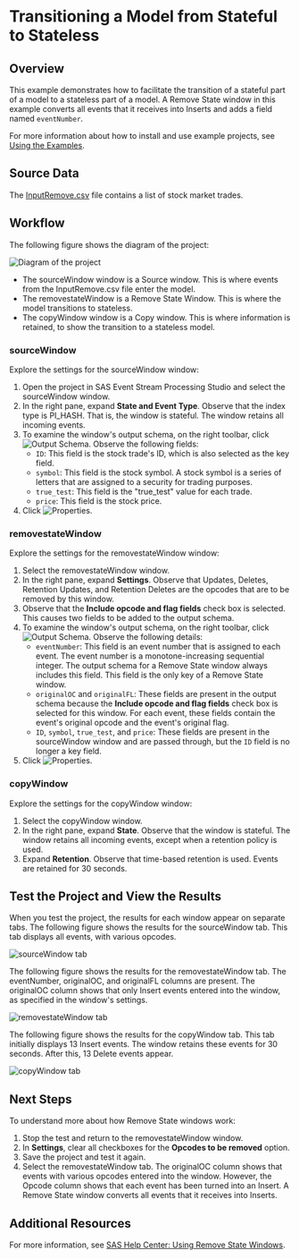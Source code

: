 # Transitioning a Model from Stateful to Stateless
## Overview

This example demonstrates how to facilitate the transition of a stateful part of a model to a stateless part of a model. A Remove State window in this example converts all events that it receives into Inserts and adds a field named `eventNumber`.

For more information about how to install and use example projects, see [Using the Examples](https://github.com/sassoftware/esp-studio-examples#using-the-examples).

## Source Data

The [InputRemove.csv](InputRemove.csv) file contains a list of stock market trades. 

## Workflow
The following figure shows the diagram of the project:

![Diagram of the project](img/removestateExample.png "Diagram of the project")

- The sourceWindow window is a Source window. This is where events from the InputRemove.csv file enter the model.
- The removestateWindow is a Remove State Window. This is where the model transitions to stateless.
- The copyWindow window is a Copy window. This is where information is retained, to show the transition to a stateless model.

### sourceWindow

Explore the settings for the sourceWindow window:
1. Open the project in SAS Event Stream Processing Studio and select the sourceWindow window. 
2. In the right pane, expand **State and Event Type**. Observe that the index type is PI_HASH. That is, the window is stateful. The window retains all incoming events.
3. To examine the window's output schema, on the right toolbar, click ![Output Schema](img/output-schema-icon.png "Output Schema"). Observe the following fields: 
   - `ID`: This field is the stock trade's ID, which is also selected as the key field.
   - `symbol`: This field is the stock symbol. A stock symbol is a series of letters that are assigned to a security for trading purposes.
   - `true_test`: This field is the "true_test" value for each trade.
   - `price`: This field is the stock price.
4. Click ![Properties](img/show-properties-icon.png "Properties"). 

### removestateWindow

Explore the settings for the removestateWindow window:
1. Select the removestateWindow window.
2. In the right pane, expand **Settings**. Observe that Updates, Deletes, Retention Updates, and Retention Deletes are the opcodes that are to be removed by this window.
3. Observe that the **Include opcode and flag fields** check box is selected. This causes two fields to be added to the output schema.
4. To examine the window's output schema, on the right toolbar, click ![Output Schema](img/output-schema-icon.png "Output Schema"). Observe the following details:
   - `eventNumber`: This field is an event number that is assigned to each event. The event number is a monotone-increasing sequential integer. The output schema for a Remove State window always includes this field. This field is the only key of a Remove State window.
   - `originalOC` and `originalFL`: These fields are present in the output schema because the **Include opcode and flag fields** check box is selected for this window. For each event, these fields contain the event's original opcode and the event's original flag.
   - `ID`, `symbol`, `true_test`, and `price`: These fields are present in the sourceWindow window and are passed through, but the `ID` field is no longer a key field.
5. Click ![Properties](img/show-properties-icon.png "Properties"). 

### copyWindow

Explore the settings for the copyWindow window:
1. Select the copyWindow window.
2. In the right pane, expand **State**. Observe that the window is stateful. The window retains all incoming events, except when a retention policy is used.
3. Expand **Retention**. Observe that time-based retention is used. Events are retained for 30 seconds.

## Test the Project and View the Results

When you test the project, the results for each window appear on separate tabs. The following figure shows the results for the sourceWindow tab. This tab displays all events, with various opcodes. 

![sourceWindow tab](img/sourceWindow.png "sourceWindow tab")

The following figure shows the results for the removestateWindow tab. The eventNumber, originalOC, and originalFL columns are present. The originalOC column shows that only Insert events entered into the window, as specified in the window's settings.

![removestateWindow tab](img/removestateWindow.png "removestateWindow tab")

The following figure shows the results for the copyWindow tab. This tab initially displays 13 Insert events. The window retains these events for 30 seconds. After this, 13 Delete events appear.

![copyWindow tab](img/copyWindow.png "copyWindow tab")

## Next Steps

To understand more about how Remove State windows work:
1. Stop the test and return to the removestateWindow window. 
2. In **Settings**, clear all checkboxes for the **Opcodes to be removed** option.
3. Save the project and test it again. 
4. Select the removestateWindow tab. The originalOC column shows that events with various opcodes entered into the window. However, the Opcode column shows that each event has been turned into an Insert. A Remove State window converts all events that it receives into Inserts.

## Additional Resources
For more information, see [SAS Help Center: Using Remove State Windows](https://documentation.sas.com/?cdcId=espcdc&cdcVersion=default&docsetId=espcreatewindows&docsetTarget=p0usk3uf3bcnebn1m99g1jbvvhxu).
